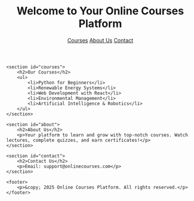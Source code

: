 <!DOCTYPE html>
<html lang="en">
<head>
    <meta charset="UTF-8">
    <meta name="viewport" content="width=device-width, initial-scale=1.0">
    <title>Online Courses Platform</title>
    <link rel="stylesheet" href="styles.css">
</head>
<body>
    <header>
        <h1>Welcome to Your Online Courses Platform</h1>
        <nav>
            <a href="#courses">Courses</a>
            <a href="#about">About Us</a>
            <a href="#contact">Contact</a>
        </nav>
    </header>

    <section id="courses">
        <h2>Our Courses</h2>
        <ul>
            <li>Python for Beginners</li>
            <li>Renewable Energy Systems</li>
            <li>Web Development with React</li>
            <li>Environmental Management</li>
            <li>Artificial Intelligence & Robotics</li>
        </ul>
    </section>

    <section id="about">
        <h2>About Us</h2>
        <p>Your platform to learn and grow with top-notch courses. Watch lectures, complete quizzes, and earn certificates!</p>
    </section>

    <section id="contact">
        <h2>Contact Us</h2>
        <p>Email: support@onlinecourses.com</p>
    </section>

    <footer>
        <p>&copy; 2025 Online Courses Platform. All rights reserved.</p>
    </footer>
</body>
</html>
